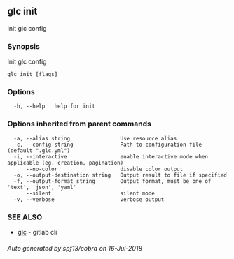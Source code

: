 ## glc init

Init glc config

### Synopsis

Init glc config

```
glc init [flags]
```

### Options

```
  -h, --help   help for init
```

### Options inherited from parent commands

```
  -a, --alias string                Use resource alias
  -c, --config string               Path to configuration file (default ".glc.yml")
  -i, --interactive                 enable interactive mode when applicable (eg. creation, pagination)
      --no-color                    disable color output
  -o, --output-destination string   Output result to file if specified
  -f, --output-format string        Output format, must be one of 'text', 'json', 'yaml'
      --silent                      silent mode
  -v, --verbose                     verbose output
```

### SEE ALSO

* [glc](glc.md)	 - gitlab cli

###### Auto generated by spf13/cobra on 16-Jul-2018
